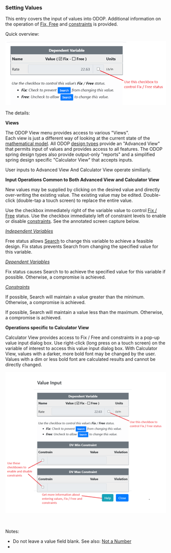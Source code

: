 ### Setting Values   

This entry covers the input of values into ODOP. 
Additional information on the operation of [Fix, Free](terminology#fix) and [constraints](terminology#constraints) is provided.   

Quick overview:

![Value input dialog box](./png/ValueInputDialogClip.png "Value input dialog clip")   

The details:

**Views**

The ODOP View menu provides access to various "Views".  
Each view is just a different way of looking at the current state of the [mathematical model](terminology#mathModel). 
All ODOP [design types](terminology#designTypes) provide an "Advanced View" that permits input of values and provides access to all features.
The ODOP spring design types also provide output-only "reports" and 
a simplified spring design specific "Calculator View" that accepts inputs.

User inputs to Advanced View And Calculator View operate similiarly.   

**Input Operations Common to Both Advanced View and Calculator View**

New values may be supplied by clicking on the desired value and directly over-writing the existing value. 
The existing value may be edited. 
Double-click (double-tap a touch screen) to replace the entire value.  

Use the checkbox immediately right of the variable value to control [Fix / Free](terminology#fix) status. 
Use the checkbox immediately left of constraint levels to enable or disable [constraints](terminology#constraints). 
See the annotated screen capture below. 

_[Independent Variables](terminology#independentVar)_

Free status allows [Search](terminology#search) to change this variable to achieve a feasible design. 
Fix status prevents Search from changing the specified value for this variable.

_[Dependent Variables](terminology#dependentVar)_

Fix status causes Search to to achieve the specified value for this variable if possible.
Otherwise, a compromise is achieved.

_[Constraints](terminology#constraints)_

If possible, Search will maintain a value greater than the minimum.
Otherwise, a compromise is achieved.

If possible, Search will maintain a value less than the maximum.
Otherwise, a compromise is achieved.   

**Operations specific to Calculator View**  

Calculator View provides access to Fix / Free and constraints in a pop-up value input dialog box. 
Use right-click (long press on a touch screen) on the variable of interest to access this value input dialog box. 
With Calculator View, values with a darker, more bold font may be changed by the user.
Values with a dim or less bold font are calculated results and cannot be directly changed.

![Value input dialog box](./png/ValueInputDialogNoted.png "Value input dialog box")   

&nbsp;

Notes:   
 - Do not leave a value field blank.  See also: [Not a Number](htt#nan)
 - &nbsp;
 